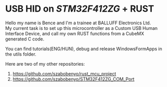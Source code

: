 # USB HID on *STM32F412ZG* + RUST
Hello my name is Bence and I'm a trainee at BALLUFF Electronics Ltd. <br />
My current task is to set up this microcontroller as a Custom USB Human Interface Device, and call my own RUST functions from a CubeMX generated C code.<br />

You can find tutorials(ENG/HUN), debug and release WindowsFormApps in the utils folder.

Here are two of my other repositories: 
1. https://github.com/szabobenyo/rust_mcu_project
1. https://github.com/szabobenyo/STM32F412ZG_COM_Port
